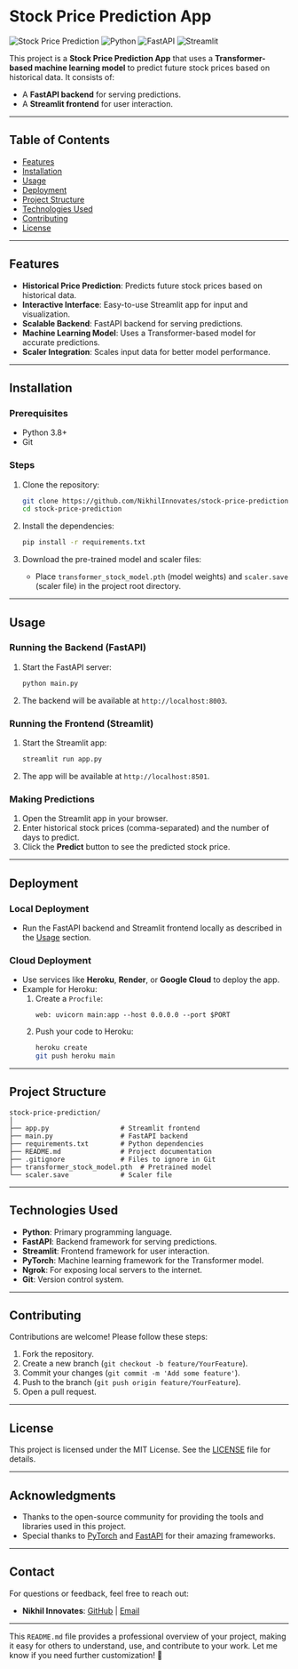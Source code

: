 # Stock Price Prediction App

![Stock Price Prediction](https://img.shields.io/badge/Stock-Price_Prediction-blue) ![Python](https://img.shields.io/badge/Python-3.8%2B-green) ![FastAPI](https://img.shields.io/badge/FastAPI-0.95.2-brightgreen) ![Streamlit](https://img.shields.io/badge/Streamlit-1.26.0-orange)

This project is a **Stock Price Prediction App** that uses a **Transformer-based machine learning model** to predict future stock prices based on historical data. It consists of:
- A **FastAPI backend** for serving predictions.
- A **Streamlit frontend** for user interaction.

---

## Table of Contents
- [Features](#features)
- [Installation](#installation)
- [Usage](#usage)
- [Deployment](#deployment)
- [Project Structure](#project-structure)
- [Technologies Used](#technologies-used)
- [Contributing](#contributing)
- [License](#license)

---

## Features
- **Historical Price Prediction**: Predicts future stock prices based on historical data.
- **Interactive Interface**: Easy-to-use Streamlit app for input and visualization.
- **Scalable Backend**: FastAPI backend for serving predictions.
- **Machine Learning Model**: Uses a Transformer-based model for accurate predictions.
- **Scaler Integration**: Scales input data for better model performance.

---

## Installation

### Prerequisites
- Python 3.8+
- Git

### Steps
1. Clone the repository:
   ```bash
   git clone https://github.com/NikhilInnovates/stock-price-prediction.git
   cd stock-price-prediction
   ```

2. Install the dependencies:
   ```bash
   pip install -r requirements.txt
   ```

3. Download the pre-trained model and scaler files:
   - Place `transformer_stock_model.pth` (model weights) and `scaler.save` (scaler file) in the project root directory.

---

## Usage

### Running the Backend (FastAPI)
1. Start the FastAPI server:
   ```bash
   python main.py
   ```
2. The backend will be available at `http://localhost:8003`.

### Running the Frontend (Streamlit)
1. Start the Streamlit app:
   ```bash
   streamlit run app.py
   ```
2. The app will be available at `http://localhost:8501`.

### Making Predictions
1. Open the Streamlit app in your browser.
2. Enter historical stock prices (comma-separated) and the number of days to predict.
3. Click the **Predict** button to see the predicted stock price.

---

## Deployment

### Local Deployment
- Run the FastAPI backend and Streamlit frontend locally as described in the [Usage](#usage) section.

### Cloud Deployment
- Use services like **Heroku**, **Render**, or **Google Cloud** to deploy the app.
- Example for Heroku:
  1. Create a `Procfile`:
     ```
     web: uvicorn main:app --host 0.0.0.0 --port $PORT
     ```
  2. Push your code to Heroku:
     ```bash
     heroku create
     git push heroku main
     ```

---

## Project Structure
```
stock-price-prediction/
│
├── app.py                  # Streamlit frontend
├── main.py                 # FastAPI backend
├── requirements.txt        # Python dependencies
├── README.md               # Project documentation
├── .gitignore              # Files to ignore in Git
├── transformer_stock_model.pth  # Pretrained model
└── scaler.save             # Scaler file
```

---

## Technologies Used
- **Python**: Primary programming language.
- **FastAPI**: Backend framework for serving predictions.
- **Streamlit**: Frontend framework for user interaction.
- **PyTorch**: Machine learning framework for the Transformer model.
- **Ngrok**: For exposing local servers to the internet.
- **Git**: Version control system.

---

## Contributing
Contributions are welcome! Please follow these steps:
1. Fork the repository.
2. Create a new branch (`git checkout -b feature/YourFeature`).
3. Commit your changes (`git commit -m 'Add some feature'`).
4. Push to the branch (`git push origin feature/YourFeature`).
5. Open a pull request.

---

## License
This project is licensed under the MIT License. See the [LICENSE](LICENSE) file for details.

---

## Acknowledgments
- Thanks to the open-source community for providing the tools and libraries used in this project.
- Special thanks to [PyTorch](https://pytorch.org/) and [FastAPI](https://fastapi.tiangolo.com/) for their amazing frameworks.

---

## Contact
For questions or feedback, feel free to reach out:
- **Nikhil Innovates**: [GitHub](https://github.com/NikhilInnovates) | [Email](mailto:nikhil@example.com)

---

This `README.md` file provides a professional overview of your project, making it easy for others to understand, use, and contribute to your work. Let me know if you need further customization! 🚀
